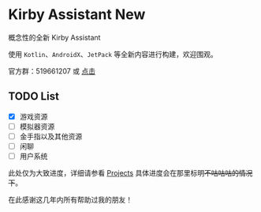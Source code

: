 # Kirby Assistant New

概念性的全新 Kirby Assistant

使用 `Kotlin`、`AndroidX`、`JetPack` 等全新内容进行构建，欢迎围观。

官方群：519661207 或 [点击](https://shang.qq.com/wpa/qunwpa?idkey=0e172ee61a12688b204d4d0b014010b40c1fca60c59aec9c8266123fe6248511)

## TODO List

- [x] 游戏资源
- [ ] 模拟器资源
- [ ] 金手指以及其他资源
- [ ] 闲聊
- [ ] 用户系统

此处仅为大致进度，详细请参看 [Projects](https://github.com/KirbyAssistant/Kirby_Assistant_New/projects) 具体进度会在那里标明~~不咕咕咕的情况下~~。

在此感谢这几年内所有帮助过我的朋友！
